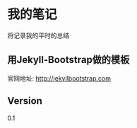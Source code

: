  # 我的笔记

  将记录我的平时的总结

## 用Jekyll-Bootstrap做的模板

  官网地址: <http://jekyllbootstrap.com>

## Version
0.1




